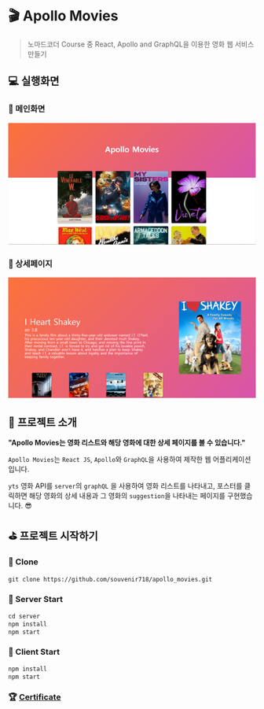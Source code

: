# 🎬 Apollo Movies

> 노마드코더 Course 중 React, Apollo and GraphQL을 이용한 영화 웹 서비스 만들기



## 💻 실행화면

### 🎡 메인화면

![](./images/main.png) 



### 🎡 상세페이지

![](./images/detail.png) 



## 🎯 프로젝트 소개

**"Apollo Movies는 영화 리스트와 해당 영화에 대한 상세 페이지를 볼 수 있습니다."**

`Apollo Movies`는 `React JS`, `Apollo`와 `GraphQL`을 사용하여 제작한 웹 어플리케이션입니다.

`yts` 영화 API를 `server`의 `graphQL` 을 사용하여 영화 리스트를 나타내고, 포스터를 클릭하면 해당 영화의 상세 내용과 그 영화의 `suggestion`을 나타내는 페이지를 구현했습니다. 😎



## ⛳ 프로젝트 시작하기

### 🎨 Clone

```
git clone https://github.com/souvenir718/apollo_movies.git
```



### 🎨 Server Start

```
cd server
npm install
npm start
```



### 🎨 Client Start

```
npm install
npm start
```



### 🏆 [Certificate](https://github.com/souvenir718/TIL/blob/master/Certificate/GraphQL%EB%A1%9C%20%EC%98%81%ED%99%94%20%EC%9B%B9%20%EC%95%B1%20%EB%A7%8C%EB%93%A4%EA%B8%B0.pdf)